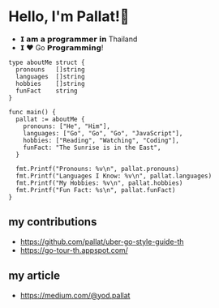  # Hello, I'm Pallat!👋

- 𝗜 𝗮𝗺 𝗮 𝗽𝗿𝗼𝗴𝗿𝗮𝗺𝗺𝗲𝗿 𝗶𝗻 Thailand
- 𝗜 ❤️ Go 𝗣𝗿𝗼𝗴𝗿𝗮𝗺𝗺𝗶𝗻𝗴!

```golang
type aboutMe struct {
  pronouns   []string
  languages  []string
  hobbies    []string
  funFact    string
}

func main() {
  pallat := aboutMe {
    pronouns: ["He", "Him"],
    languages: ["Go", "Go", "Go", "JavaScript"],
    hobbies: ["Reading", "Watching", "Coding"],
    funFact: "The Sunrise is in the East",
  }
  
  fmt.Printf("Pronouns: %v\n", pallat.pronouns)
  fmt.Printf("Languages I Know: %v\n", pallat.languages)
  fmt.Printf("My Hobbies: %v\n", pallat.hobbies)
  fmt.Printf("Fun Fact: %s\n", pallat.funFact)
}
```

## my contributions

- https://github.com/pallat/uber-go-style-guide-th
- https://go-tour-th.appspot.com/

## my article

- https://medium.com/@yod.pallat
